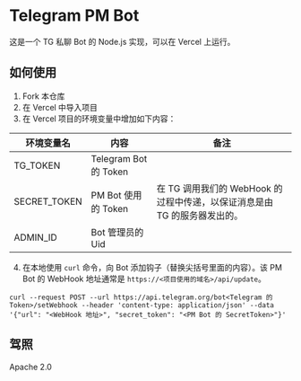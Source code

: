 # Telegram PM Bot
这是一个 TG 私聊 Bot 的 Node.js 实现，可以在 Vercel 上运行。

## 如何使用
1. Fork 本仓库
2. 在 Vercel 中导入项目
3. 在 Vercel 项目的环境变量中增加如下内容：

| 环境变量名        | 内容                   | 备注                                            |
|--------------|----------------------|-----------------------------------------------|
| TG_TOKEN     | Telegram Bot 的 Token |                                               |
| SECRET_TOKEN | PM Bot 使用的 Token     | 在 TG 调用我们的 WebHook 的过程中传递，以保证消息是由 TG 的服务器发出的。 |
| ADMIN_ID     | Bot 管理员的 Uid         |                                               |

4. 在本地使用 `curl` 命令，向 Bot 添加钩子（替换尖括号里面的内容）。该 PM Bot 的 WebHook 地址通常是 `https://<项目使用的域名>/api/update`。

```shell
curl --request POST --url https://api.telegram.org/bot<Telegram 的 Token>/setWebhook --header 'content-type: application/json' --data '{"url": "<WebHook 地址>", "secret_token": "<PM Bot 的 SecretToken>"}'
```

## 驾照
Apache 2.0
